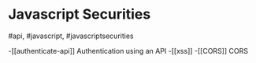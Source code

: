 # Javascript Securities
#api, #javascript, #javascriptsecurities

-[[authenticate-api]] Authentication using an API
-[[xss]]
-[[CORS]] CORS